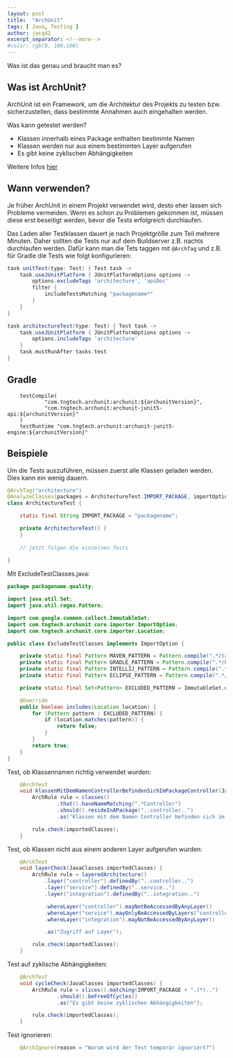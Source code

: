 ```yaml
---
layout: post
title:  "ArchUnit"
tags: [ Java, Testing ]
author: jacq42
excerpt_separator: <!--more-->
#color: rgb(0, 100,100)
---
```


Was ist das genau und braucht man es?

<!--more-->

## Was ist ArchUnit?

ArchUnit ist ein Framework, um die Architektur des Projekts zu testen bzw. sicherzustellen, dass bestimmte Annahmen auch eingehalten werden.

Was kann getestet werden?

* Klassen innerhalb eines Package enthalten bestimmte Namen
* Klassen werden nur aus einem bestimmten Layer aufgerufen
* Es gibt keine zyklischen Abhängigkeiten

Weitere Infos [hier](https://www.archunit.org/)

## Wann verwenden?

Je früher ArchUnit in einem Projekt verwendet wird, desto eher lassen sich Probleme vermeiden. Wenn es schon zu Problemen gekommen ist, müssen diese erst beseitigt werden, bevor die Tests erfolgreich durchlaufen.

Das Laden aller Testklassen dauert je nach Projektgröße zum Teil mehrere Minuten. Daher sollten die Tests nur auf dem Buildserver z.B. nachts durchlaufen werden. Dafür kann man die Tets taggen mit `@ArchTag` und z.B. für Gradle die Tests wie folgt konfigurieren:
```groovy
task unitTest(type: Test) { Test task ->
    task.useJUnitPlatform { JUnitPlatformOptions options ->
        options.excludeTags 'architecture', 'apiDoc'
        filter {
            includeTestsMatching "packagename*"
        }
    }
}

task architectureTest(type: Test) { Test task ->
    task.useJUnitPlatform { JUnitPlatformOptions options ->
        options.includeTags 'architecture'
    }
    task.mustRunAfter tasks.test
}
```

## Gradle

```
    testCompile(
            "com.tngtech.archunit:archunit:${archunitVersion}",
            "com.tngtech.archunit:archunit-junit5-api:${archunitVersion}"
    )
    testRuntime "com.tngtech.archunit:archunit-junit5-engine:${archunitVersion}"
```

## Beispiele

Um die Tests auszuführen, müssen zuerst alle Klassen geladen werden. Dies kann ein wenig dauern.

```java
@ArchTag("architecture")
@AnalyzeClasses(packages = ArchitectureTest.IMPORT_PACKAGE, importOptions = { ExcludeTestClasses.class })
class ArchitectureTest {

    static final String IMPORT_PACKAGE = "packagename";

    private ArchitectureTest() {
    }
    
    // jetzt folgen die einzelnen Tests
    
}
```

Mit ExcludeTestClasses.java:
```java
package packagename.quality;

import java.util.Set;
import java.util.regex.Pattern;

import com.google.common.collect.ImmutableSet;
import com.tngtech.archunit.core.importer.ImportOption;
import com.tngtech.archunit.core.importer.Location;

public class ExcludeTestClasses implements ImportOption {

    private static final Pattern MAVEN_PATTERN = Pattern.compile(".*/target/test-classes/.*");
    private static final Pattern GRADLE_PATTERN = Pattern.compile(".*/build/classes/([^/]+/)?test/.*");
    private static final Pattern INTELLIJ_PATTERN = Pattern.compile(".*/out/test/classes/.*");
    private static final Pattern ECLIPSE_PATTERN = Pattern.compile(".*/bin/test/.*");

    private static final Set<Pattern> EXCLUDED_PATTERN = ImmutableSet.of(MAVEN_PATTERN, GRADLE_PATTERN, INTELLIJ_PATTERN, ECLIPSE_PATTERN);

    @Override
    public boolean includes(Location location) {
        for (Pattern pattern : EXCLUDED_PATTERN) {
            if (location.matches(pattern)) {
                return false;
            }
        }
        return true;
    }
}
```

Test, ob Klassennamen richtig verwendet wurden:
```java
    @ArchTest
    void klassenMitDemNamenControllerBefindenSichImPackageController(JavaClasses importedClasses) {
        ArchRule rule = classes()
                .that().haveNameMatching(".*Controller")
                .should().resideInAPackage("..controller..")
                .as("Klassen mit dem Namen Controller befinden sich im Package 'controller'");

        rule.check(importedClasses);
    }
```

Test, ob Klassen nicht aus einem anderen Layer aufgerufen wurden:
```java
    @ArchTest
    void layerCheck(JavaClasses importedClasses) {
        ArchRule rule = layeredArchitecture()
            .layer("controller").definedBy("..controller..")
            .layer("service").definedBy("..service..")
            .layer("integration").definedBy("..integration..")

            .whereLayer("controller").mayNotBeAccessedByAnyLayer()
            .whereLayer("service").mayOnlyBeAccessedByLayers("controller", "service", "integration")
            .whereLayer("integration").mayNotBeAccessedByAnyLayer()

            .as("Zugriff auf Layer");

        rule.check(importedClasses);
    }
```

Test auf zyklische Abhängigkeiten:
```java
    @ArchTest
    void cycleCheck(JavaClasses importedClasses) {
        ArchRule rule = slices().matching(IMPORT_PACKAGE + ".(*)..")
                .should().beFreeOfCycles()
                .as("Es gibt keine zyklischen Abhängigkeiten");

        rule.check(importedClasses);
    }

```

Test ignorieren:
```java
    @ArchIgnore(reason = "Warum wird der Test temporär ignoriert?")
```